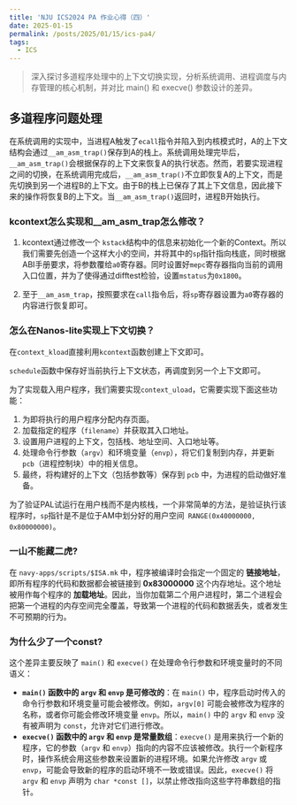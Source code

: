 ```yaml
---
title: 'NJU ICS2024 PA 作业心得（四）'
date: 2025-01-15
permalink: /posts/2025/01/15/ics-pa4/
tags:
  - ICS
---
```


> 深入探讨多道程序处理中的上下文切换实现，分析系统调用、进程调度与内存管理的核心机制，并对比 main() 和 execve() 参数设计的差异。

## 多道程序问题处理

在系统调用的实现中，当进程A触发了`ecall`指令并陷入到内核模式时，A的上下文结构会通过`__am_asm_trap()`保存到A的栈上。系统调用处理完毕后，`__am_asm_trap()`会根据保存的上下文来恢复A的执行状态。然而，若要实现进程之间的切换，在系统调用完成后，`__am_asm_trap()`不立即恢复A的上下文，而是先切换到另一个进程B的上下文。由于B的栈上已保存了其上下文信息，因此接下来的操作将恢复B的上下文。当`__am_asm_trap()`返回时，进程B开始执行。

### kcontext怎么实现和__am_asm_trap怎么修改？

1. kcontext通过修改一个 `kstack`结构中的信息来初始化一个新的Context。所以我们需要先创造一个这样大小的空间，并将其中的`sp`指针指向栈底，同时根据ABI手册要求，将参数覆给`a0`寄存器。同时设置好`mepc`寄存器指向当前的调用入口位置，并为了使得通过difftest检验，设置`mstatus`为`0x1800`。

2. 至于`__am_asm_trap`，按照要求在`call`指令后，将`sp`寄存器设置为`a0`寄存器的内容进行恢复即可。

### 怎么在Nanos-lite实现上下文切换？

在`context_kload`直接利用`kcontext`函数创建上下文即可。

`schedule`函数中保存好当前执行上下文状态，再调度到另一个上下文即可。

为了实现载入用户程序，我们需要实现`context_uload`，它需要实现下面这些功能：

1. 为即将执行的用户程序分配内存页面。
2. 加载指定的程序（`filename`）并获取其入口地址。
3. 设置用户进程的上下文，包括栈、地址空间、入口地址等。
4. 处理命令行参数（`argv`）和环境变量（`envp`），将它们复制到内存，并更新 `pcb`（进程控制块）中的相关信息。
5. 最终，将构建好的上下文（包括参数等）保存到 `pcb` 中，为进程的启动做好准备。

为了验证PAL试运行在用户栈而不是内核栈，一个非常简单的方法，是验证执行该程序时，`sp`指针是不是位于AM中划分好的用户空间` RANGE(0x40000000, 0x80000000)`。

###  一山不能藏二虎?

在 `navy-apps/scripts/$ISA.mk` 中，程序被编译时会指定一个固定的 **链接地址**，即所有程序的代码和数据都会被链接到 **0x83000000** 这个内存地址。这个地址被用作每个程序的 **加载地址**。因此，当你加载第二个用户进程时，第二个进程会把第一个进程的内存空间完全覆盖，导致第一个进程的代码和数据丢失，或者发生不可预期的行为。

### 为什么少了一个const?

这个差异主要反映了 `main()` 和 `execve()` 在处理命令行参数和环境变量时的不同语义：

- **`main()` 函数中的 `argv` 和 `envp` 是可修改的**：在 `main()` 中，程序启动时传入的命令行参数和环境变量可能会被修改。例如，`argv[0]` 可能会被修改为程序的名称，或者你可能会修改环境变量 `envp`。所以，`main()` 中的 `argv` 和 `envp` 没有被声明为 `const`，允许对它们进行修改。
- **`execve()` 函数中的 `argv` 和 `envp` 是常量数组**：`execve()` 是用来执行一个新的程序，它的参数（`argv` 和 `envp`）指向的内容不应该被修改。执行一个新程序时，操作系统会用这些参数来设置新的进程环境。如果允许修改 `argv` 或 `envp`，可能会导致新的程序的启动环境不一致或错误。因此，`execve()` 将 `argv` 和 `envp` 声明为 `char *const []`，以禁止修改指向这些字符串数组的指针。

